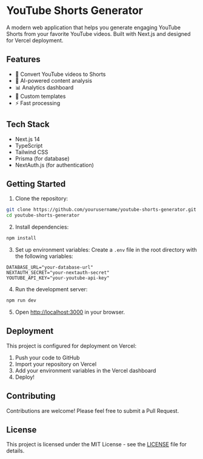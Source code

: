 # YouTube Shorts Generator

A modern web application that helps you generate engaging YouTube Shorts from your favorite YouTube videos. Built with Next.js and designed for Vercel deployment.

## Features

- 🎥 Convert YouTube videos to Shorts
- 🤖 AI-powered content analysis
- 📊 Analytics dashboard
- 🎨 Custom templates
- ⚡ Fast processing

## Tech Stack

- Next.js 14
- TypeScript
- Tailwind CSS
- Prisma (for database)
- NextAuth.js (for authentication)

## Getting Started

1. Clone the repository:
```bash
git clone https://github.com/yourusername/youtube-shorts-generator.git
cd youtube-shorts-generator
```

2. Install dependencies:
```bash
npm install
```

3. Set up environment variables:
Create a `.env` file in the root directory with the following variables:
```env
DATABASE_URL="your-database-url"
NEXTAUTH_SECRET="your-nextauth-secret"
YOUTUBE_API_KEY="your-youtube-api-key"
```

4. Run the development server:
```bash
npm run dev
```

5. Open [http://localhost:3000](http://localhost:3000) in your browser.

## Deployment

This project is configured for deployment on Vercel:

1. Push your code to GitHub
2. Import your repository on Vercel
3. Add your environment variables in the Vercel dashboard
4. Deploy!

## Contributing

Contributions are welcome! Please feel free to submit a Pull Request.

## License

This project is licensed under the MIT License - see the [LICENSE](LICENSE) file for details. 
